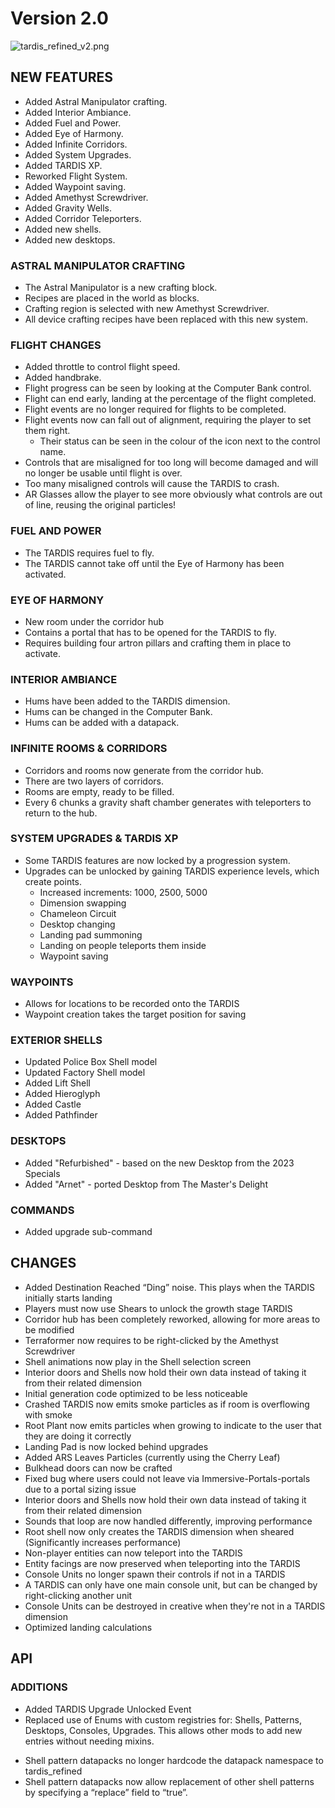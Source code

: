 # Version 2.0

![tardis_refined_v2.png](tardis_refined_v2.png)

## NEW FEATURES

+ Added Astral Manipulator crafting.
+ Added Interior Ambiance.
+ Added Fuel and Power.
+ Added Eye of Harmony.
+ Added Infinite Corridors.
+ Added System Upgrades.
+ Added TARDIS XP.
+ Reworked Flight System.
+ Added Waypoint saving.
+ Added Amethyst Screwdriver.
+ Added Gravity Wells.
+ Added Corridor Teleporters.
+ Added new shells.
+ Added new desktops.

### ASTRAL MANIPULATOR CRAFTING
+ The Astral Manipulator is a new crafting block.
+ Recipes are placed in the world as blocks.
+ Crafting region is selected with new Amethyst Screwdriver.
+ All device crafting recipes have been replaced with this new system.

### FLIGHT CHANGES
+ Added throttle to control flight speed.
+ Added handbrake.
+ Flight progress can be seen by looking at the Computer Bank control.
+ Flight can end early, landing at the percentage of the flight completed.
+ Flight events are no longer required for flights to be completed.
+ Flight events now can fall out of alignment, requiring the player to set them right.
  + Their status can be seen in the colour of the icon next to the control name.
+ Controls that are misaligned for too long will become damaged and will no longer be usable until flight is over.
+ Too many misaligned controls will cause the TARDIS to crash.
+ AR Glasses allow the player to see more obviously what controls are out of line, reusing the original particles!


### FUEL AND POWER
+ The TARDIS requires fuel to fly.
+ The TARDIS cannot take off until the Eye of Harmony has been activated.

### EYE OF HARMONY
+ New room under the corridor hub
+ Contains a portal that has to be opened for the TARDIS to fly.
+ Requires building four artron pillars and crafting them in place to activate.

### INTERIOR AMBIANCE
+ Hums have been added to the TARDIS dimension.
+ Hums can be changed in the Computer Bank.
+ Hums can be added with a datapack.

### INFINITE ROOMS & CORRIDORS
+ Corridors and rooms now generate from the corridor hub.
+ There are two layers of corridors.
+ Rooms are empty, ready to be filled.
+ Every 6 chunks a gravity shaft chamber generates with teleporters to return to the hub.

### SYSTEM UPGRADES & TARDIS XP
+ Some TARDIS features are now locked by a progression system. 
+ Upgrades can be unlocked by gaining TARDIS experience levels, which create points.
    + Increased increments: 1000, 2500, 5000
    + Dimension swapping
    + Chameleon Circuit
    + Desktop changing
    + Landing pad summoning
    + Landing on people teleports them inside
    + Waypoint saving

### WAYPOINTS
+ Allows for locations to be recorded onto the TARDIS
+ Waypoint creation takes the target position for saving

### EXTERIOR SHELLS
+ Updated Police Box Shell model
+ Updated Factory Shell model
+ Added Lift Shell
+ Added Hieroglyph
+ Added Castle
+ Added Pathfinder

### DESKTOPS
+ Added "Refurbished" - based on the new Desktop from the 2023 Specials
+ Added "Arnet" - ported Desktop from The Master's Delight 

### COMMANDS
+ Added upgrade sub-command

## CHANGES

+ Added Destination Reached “Ding” noise. This plays when the TARDIS initially starts landing
+ Players must now use Shears to unlock the growth stage TARDIS
+ Corridor hub has been completely reworked, allowing for more areas to be modified 
+ Terraformer now requires to be right-clicked by the Amethyst Screwdriver
+ Shell animations now play in the Shell selection screen
+ Interior doors and Shells now hold their own data instead of taking it from their related dimension
+ Initial generation code optimized to be less noticeable
+ Crashed TARDIS now emits smoke particles as if room is overflowing with smoke
+ Root Plant now emits particles when growing to indicate to the user that they are doing it correctly
+ Landing Pad is now locked behind upgrades
+ Added ARS Leaves Particles (currently using the Cherry Leaf)
+ Bulkhead doors can now be crafted
+ Fixed bug where users could not leave via Immersive-Portals-portals due to a portal sizing issue
+ Interior doors and Shells now hold their own data instead of taking it from their related dimension
+ Sounds that loop are now handled differently, improving performance
+ Root shell now only creates the TARDIS dimension when sheared (Significantly increases performance)
+ Non-player entities can now teleport into the TARDIS
+ Entity facings are now preserved when teleporting into the TARDIS
+ Console Units no longer spawn their controls if not in a TARDIS
+ A TARDIS can only have one main console unit, but can be changed by right-clicking another unit
+ Console Units can be destroyed in creative when they're not in a TARDIS dimension
+ Optimized landing calculations

## API
### ADDITIONS
- Added TARDIS Upgrade Unlocked Event
- Replaced use of Enums with custom registries for: Shells, Patterns, Desktops, Consoles, Upgrades. This allows other mods to add new entries without needing mixins.
+ Shell pattern datapacks no longer hardcode the datapack namespace to tardis_refined
+ Shell pattern datapacks now allow replacement of other shell patterns by specifying a “replace” field to “true”.
